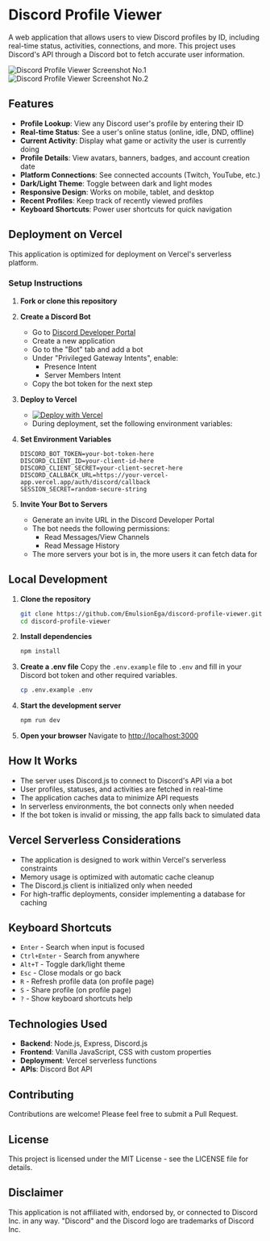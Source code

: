 # Discord Profile Viewer

A web application that allows users to view Discord profiles by ID, including real-time status, activities, connections, and more. This project uses Discord's API through a Discord bot to fetch accurate user information.

![Discord Profile Viewer Screenshot No.1](https://i.ibb.co/V0VxJfB/Screenshot-2025-05-13-173322.png)
![Discord Profile Viewer Screenshot No.2](https://i.ibb.co/cXnMpzK/discord-profile-details.png)

## Features

- **Profile Lookup**: View any Discord user's profile by entering their ID
- **Real-time Status**: See a user's online status (online, idle, DND, offline)
- **Current Activity**: Display what game or activity the user is currently doing
- **Profile Details**: View avatars, banners, badges, and account creation date
- **Platform Connections**: See connected accounts (Twitch, YouTube, etc.)
- **Dark/Light Theme**: Toggle between dark and light modes
- **Responsive Design**: Works on mobile, tablet, and desktop
- **Recent Profiles**: Keep track of recently viewed profiles
- **Keyboard Shortcuts**: Power user shortcuts for quick navigation

## Deployment on Vercel

This application is optimized for deployment on Vercel's serverless platform.

### Setup Instructions

1. **Fork or clone this repository**

2. **Create a Discord Bot**
   - Go to [Discord Developer Portal](https://discord.com/developers/applications)
   - Create a new application
   - Go to the "Bot" tab and add a bot
   - Under "Privileged Gateway Intents", enable:
     - Presence Intent
     - Server Members Intent
   - Copy the bot token for the next step

3. **Deploy to Vercel**
   - [![Deploy with Vercel](https://vercel.com/button)](https://vercel.com/new/clone?repository-url=https%3A%2F%2Fgithub.com%2FEmulsionEga%2Fdiscord-profile-viewer)
   - During deployment, set the following environment variables:

4. **Set Environment Variables**
   ```
   DISCORD_BOT_TOKEN=your-bot-token-here
   DISCORD_CLIENT_ID=your-client-id-here
   DISCORD_CLIENT_SECRET=your-client-secret-here
   DISCORD_CALLBACK_URL=https://your-vercel-app.vercel.app/auth/discord/callback
   SESSION_SECRET=random-secure-string
   ```

5. **Invite Your Bot to Servers**
   - Generate an invite URL in the Discord Developer Portal
   - The bot needs the following permissions:
     - Read Messages/View Channels
     - Read Message History
   - The more servers your bot is in, the more users it can fetch data for

## Local Development

1. **Clone the repository**
   ```bash
   git clone https://github.com/EmulsionEga/discord-profile-viewer.git
   cd discord-profile-viewer
   ```

2. **Install dependencies**
   ```bash
   npm install
   ```

3. **Create a .env file**
   Copy the `.env.example` file to `.env` and fill in your Discord bot token and other required variables.
   ```bash
   cp .env.example .env
   ```

4. **Start the development server**
   ```bash
   npm run dev
   ```

5. **Open your browser**
   Navigate to [http://localhost:3000](http://localhost:3000)

## How It Works

- The server uses Discord.js to connect to Discord's API via a bot
- User profiles, statuses, and activities are fetched in real-time
- The application caches data to minimize API requests
- In serverless environments, the bot connects only when needed
- If the bot token is invalid or missing, the app falls back to simulated data

## Vercel Serverless Considerations

- The application is designed to work within Vercel's serverless constraints
- Memory usage is optimized with automatic cache cleanup
- The Discord.js client is initialized only when needed
- For high-traffic deployments, consider implementing a database for caching

## Keyboard Shortcuts

- `Enter` - Search when input is focused
- `Ctrl+Enter` - Search from anywhere
- `Alt+T` - Toggle dark/light theme
- `Esc` - Close modals or go back
- `R` - Refresh profile data (on profile page)
- `S` - Share profile (on profile page)
- `?` - Show keyboard shortcuts help

## Technologies Used

- **Backend**: Node.js, Express, Discord.js
- **Frontend**: Vanilla JavaScript, CSS with custom properties
- **Deployment**: Vercel serverless functions
- **APIs**: Discord Bot API

## Contributing

Contributions are welcome! Please feel free to submit a Pull Request.

## License

This project is licensed under the MIT License - see the LICENSE file for details.

## Disclaimer

This application is not affiliated with, endorsed by, or connected to Discord Inc. in any way. "Discord" and the Discord logo are trademarks of Discord Inc.
